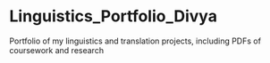 # Linguistics_Portfolio_Divya
Portfolio of my linguistics and translation projects, including PDFs of coursework and research
